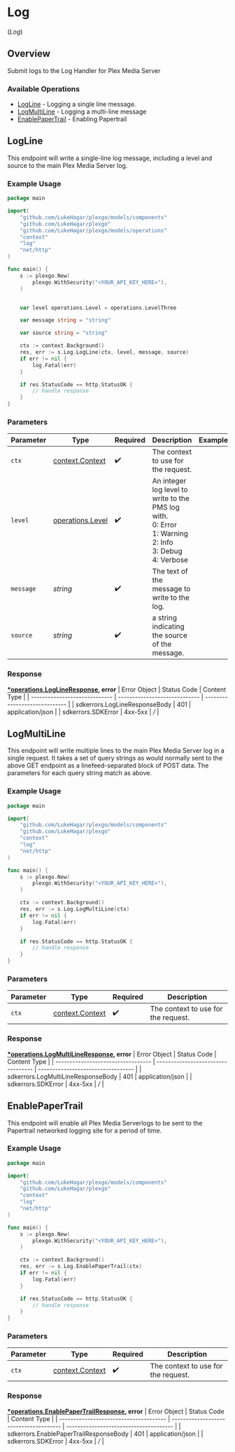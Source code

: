 # Log
(*Log*)

## Overview

Submit logs to the Log Handler for Plex Media Server


### Available Operations

* [LogLine](#logline) - Logging a single line message.
* [LogMultiLine](#logmultiline) - Logging a multi-line message
* [EnablePaperTrail](#enablepapertrail) - Enabling Papertrail

## LogLine

This endpoint will write a single-line log message, including a level and source to the main Plex Media Server log.


### Example Usage

```go
package main

import(
	"github.com/LukeHagar/plexgo/models/components"
	"github.com/LukeHagar/plexgo"
	"github.com/LukeHagar/plexgo/models/operations"
	"context"
	"log"
	"net/http"
)

func main() {
    s := plexgo.New(
        plexgo.WithSecurity("<YOUR_API_KEY_HERE>"),
    )


    var level operations.Level = operations.LevelThree

    var message string = "string"

    var source string = "string"

    ctx := context.Background()
    res, err := s.Log.LogLine(ctx, level, message, source)
    if err != nil {
        log.Fatal(err)
    }

    if res.StatusCode == http.StatusOK {
        // handle response
    }
}
```

### Parameters

| Parameter                                                                                                    | Type                                                                                                         | Required                                                                                                     | Description                                                                                                  | Example                                                                                                      |
| ------------------------------------------------------------------------------------------------------------ | ------------------------------------------------------------------------------------------------------------ | ------------------------------------------------------------------------------------------------------------ | ------------------------------------------------------------------------------------------------------------ | ------------------------------------------------------------------------------------------------------------ |
| `ctx`                                                                                                        | [context.Context](https://pkg.go.dev/context#Context)                                                        | :heavy_check_mark:                                                                                           | The context to use for the request.                                                                          |                                                                                                              |
| `level`                                                                                                      | [operations.Level](../../models/operations/level.md)                                                         | :heavy_check_mark:                                                                                           | An integer log level to write to the PMS log with.  <br/>0: Error  <br/>1: Warning  <br/>2: Info <br/>3: Debug  <br/>4: Verbose<br/> |                                                                                                              |
| `message`                                                                                                    | *string*                                                                                                     | :heavy_check_mark:                                                                                           | The text of the message to write to the log.                                                                 |                                                                                                              |
| `source`                                                                                                     | *string*                                                                                                     | :heavy_check_mark:                                                                                           | a string indicating the source of the message.                                                               |                                                                                                              |


### Response

**[*operations.LogLineResponse](../../models/operations/loglineresponse.md), error**
| Error Object                  | Status Code                   | Content Type                  |
| ----------------------------- | ----------------------------- | ----------------------------- |
| sdkerrors.LogLineResponseBody | 401                           | application/json              |
| sdkerrors.SDKError            | 4xx-5xx                       | */*                           |

## LogMultiLine

This endpoint will write multiple lines to the main Plex Media Server log in a single request. It takes a set of query strings as would normally sent to the above GET endpoint as a linefeed-separated block of POST data. The parameters for each query string match as above.


### Example Usage

```go
package main

import(
	"github.com/LukeHagar/plexgo/models/components"
	"github.com/LukeHagar/plexgo"
	"context"
	"log"
	"net/http"
)

func main() {
    s := plexgo.New(
        plexgo.WithSecurity("<YOUR_API_KEY_HERE>"),
    )

    ctx := context.Background()
    res, err := s.Log.LogMultiLine(ctx)
    if err != nil {
        log.Fatal(err)
    }

    if res.StatusCode == http.StatusOK {
        // handle response
    }
}
```

### Parameters

| Parameter                                             | Type                                                  | Required                                              | Description                                           |
| ----------------------------------------------------- | ----------------------------------------------------- | ----------------------------------------------------- | ----------------------------------------------------- |
| `ctx`                                                 | [context.Context](https://pkg.go.dev/context#Context) | :heavy_check_mark:                                    | The context to use for the request.                   |


### Response

**[*operations.LogMultiLineResponse](../../models/operations/logmultilineresponse.md), error**
| Error Object                       | Status Code                        | Content Type                       |
| ---------------------------------- | ---------------------------------- | ---------------------------------- |
| sdkerrors.LogMultiLineResponseBody | 401                                | application/json                   |
| sdkerrors.SDKError                 | 4xx-5xx                            | */*                                |

## EnablePaperTrail

This endpoint will enable all Plex Media Serverlogs to be sent to the Papertrail networked logging site for a period of time.


### Example Usage

```go
package main

import(
	"github.com/LukeHagar/plexgo/models/components"
	"github.com/LukeHagar/plexgo"
	"context"
	"log"
	"net/http"
)

func main() {
    s := plexgo.New(
        plexgo.WithSecurity("<YOUR_API_KEY_HERE>"),
    )

    ctx := context.Background()
    res, err := s.Log.EnablePaperTrail(ctx)
    if err != nil {
        log.Fatal(err)
    }

    if res.StatusCode == http.StatusOK {
        // handle response
    }
}
```

### Parameters

| Parameter                                             | Type                                                  | Required                                              | Description                                           |
| ----------------------------------------------------- | ----------------------------------------------------- | ----------------------------------------------------- | ----------------------------------------------------- |
| `ctx`                                                 | [context.Context](https://pkg.go.dev/context#Context) | :heavy_check_mark:                                    | The context to use for the request.                   |


### Response

**[*operations.EnablePaperTrailResponse](../../models/operations/enablepapertrailresponse.md), error**
| Error Object                           | Status Code                            | Content Type                           |
| -------------------------------------- | -------------------------------------- | -------------------------------------- |
| sdkerrors.EnablePaperTrailResponseBody | 401                                    | application/json                       |
| sdkerrors.SDKError                     | 4xx-5xx                                | */*                                    |
